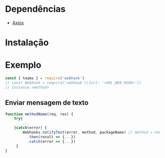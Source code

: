 # Dependências 

* [Axios](https://github.com/axios/axios)

# Instalação


# Exemplo

```js
const { teams } = require('webhook')
// const Webhook = require('webhook')({url: '<URL_WEB_HOOK>'})
// Instance.<method>
```



## Enviar mensagem de texto

```js
function methodName(req, res) {
    try{
    	...
    }catch(error) {
        Webhooks.notifyText(error, method, packageName) // method = nome da função
          .then(result => {...})
          .catch(error => {...})
     }
}
```